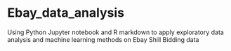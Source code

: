# Ebay_data_analysis
Using Python Jupyter notebook and R markdown to apply exploratory data analysis and machine learning methods on Ebay Shill Bidding data
